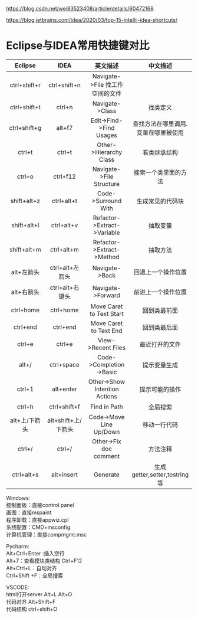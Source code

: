 https://blog.csdn.net/wei83523408/article/details/60472168

https://blog.jetbrains.com/idea/2020/03/top-15-intellij-idea-shortcuts/

# Eclipse与IDEA常用快捷键对比

|    Eclipse    |        IDEA         |            英文描述             |              中文描述               |
| :-----------: | :-----------------: | :-----------------------------: | :---------------------------------: |
| ctrl+shift+r  |    ctrl+shift+n     | Navigate->File 找工作空间的文件 |                                     |
| ctrl+shift+t  |       ctrl+n        |         Navigate->Class         |              找类定义               |
| ctrl+shift+g  |       alt+f7        |     Edit->Find->Find Usages     | 查找方法在哪里调用.变量在哪里被使用 |
|    ctrl+t     |       ctrl+t        |     Other->Hierarchy Class      |            看类继承结构             |
|    ctrl+o     |      ctrl+f12       |    Navigate->File Structure     |        搜索一个类里面的方法         |
|  shift+alt+z  |     ctrl+alt+t      |       Code->Surround With       |          生成常见的代码块           |
|  shift+alt+l  |     ctrl+alt+v      |   Refactor->Extract->Variable   |              抽取变量               |
|  shift+alt+m  |     ctrl+alt+m      |    Refactor->Extract->Method    |              抽取方法               |
|  alt+左箭头   |   ctrl+alt+左箭头   |         Navigate->Back          |         回退上一个操作位置          |
|  alt+右箭头   |   ctrl+alt+右键头   |        Navigate->Forward        |         前进上一个操作位置          |
|   ctrl+home   |      ctrl+home      |    Move Caret to Text Start     |            回到类最前面             |
|   ctrl+end    |      ctrl+end       |     Move Caret to Text End      |            回到类最后面             |
|    ctrl+e     |       ctrl+e        |       View->Recent Files        |           最近打开的文件            |
|     alt+/     |     ctrl+space      |     Code->Completion->Basic     |            提示变量生成             |
|    ctrl+1     |      alt+enter      |  Other->Show Intention Actions  |           提示可能的操作            |
|    ctrl+h     |    ctrl+shift+f     |          Find in Path           |              全局搜索               |
| alt+上/下箭头 | alt+shift+上/下箭头 |     Code->Move Line Up/Down     |            移动一行代码             |
|    ctrl+/     |       ctrl+/        |     Other->Fix doc comment      |              方法注释               |
|  ctrl+alt+s   |     alt+insert      |            Generate             |    生成getter,setter,tostring等     |

Windows:  
控制面板：直接control panel  
画图：直接mspaint  
程序卸载：直接appwiz.cpl  
系统配置：CMD+msconfig  
计算机管理：直接compmgmt.msc  

Pycharm:  
Alt+Ctrl+Enter :插入空行  
Alt+7：查看模块类结构  Ctrl+F12  
Alt+Ctrl+L：自动对齐  
Ctrl+Shift +F：全局搜索  

VSCODE:  
html打开server Alt+L Alt+O  
代码对齐 Alt+Shift+F  
代码结构 ctrl+shift+O  
